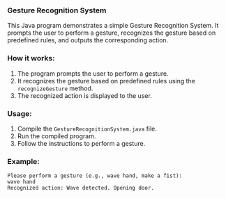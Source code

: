 ### Gesture Recognition System

This Java program demonstrates a simple Gesture Recognition System. It prompts the user to perform a gesture, recognizes the gesture based on predefined rules, and outputs the corresponding action.

### How it works:

1. The program prompts the user to perform a gesture.
2. It recognizes the gesture based on predefined rules using the `recognizeGesture` method.
3. The recognized action is displayed to the user.

### Usage:

1. Compile the `GestureRecognitionSystem.java` file.
2. Run the compiled program.
3. Follow the instructions to perform a gesture.

### Example:

```
Please perform a gesture (e.g., wave hand, make a fist):
wave hand
Recognized action: Wave detected. Opening door.

```
